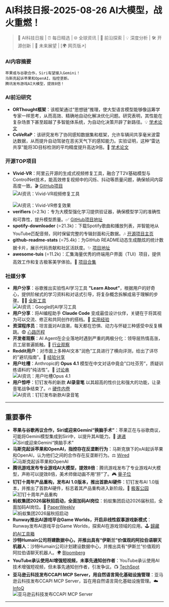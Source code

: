 
# AI科技日报-2025-08-26 AI大模型，战火重燃！
> 🤖 AI科技日报 | ⏰ 每日精选 | 🌐 全球资讯 | 🔬 前沿探索 | 💡 深度分析 | 🛠️ 开源创新 | 🚀 未来展望 | [🌍 网页版↗️]
### **AI内容摘要**
```
苹果或与谷歌合作，Siri有望接入Gemini！
马斯克起诉苹果和OpenAI，指控垄断。
腾讯发布游戏AI大模型，提效8倍！
```
### AI前沿研究
*   **ORThought框架**：该框架通过“思想链”推理，使大型语言模型能够像运筹学专家一样思考，从而高效、精确地自动化解决优化问题。研究表明，其性能在复杂场景下甚至超越了多智能体系统，为自动化决策开辟了新路径。💡 [学术论文](https://arxiv.org/abs/2508.14410)
*   **CoVeRaP**：该研究发布了协同感知数据集和框架，允许车辆间共享毫米波雷达数据，从而提升自动驾驶在恶劣天气下的感知能力。实验证明，这种“雷达共享”能将3D目标检测的平均精度提升高达9倍。🚗 [学术论文](https://arxiv.org/abs/2508.16030)
### 开源TOP项目
*   **Vivid-VR**：阿里云开源的生成式视频修复工具，融合了T2V基础模型与ControlNet技术，能高效修复视频中的闪烁、抖动等质量问题，确保帧间内容高度一致。🎬 [GitHub项目](https://github.com/csbhr/Vivid-VR)
<br/>![AI资讯：Vivid-VR视频修复工具](https://source.hubtoday.app/images/2025/08/news_01k3h08amyekjtvy2m9jw5g2qh.avif)<br/>
<br/>![AI资讯：Vivid-VR修复效果](https://source.hubtoday.app/images/2025/08/news_01k3h08eq7egh8h4xn4m1zjg61.avif)<br/>
*   **verifiers** (⭐2.1k)：专为大模型强化学习提供验证器，确保模型学习的准确性和可靠性，提升模型质量。✅ [GitHub项目地址](https://github.com/willccbb/verifiers)
*   **spotify-downloader** (⭐21.3k)：下载Spotify歌曲和播放列表，并智能地从YouTube匹配音频，同时保留完整的专辑封面和元数据。🎶 [开源项目主页](https://github.com/spotDL/spotify-downloader)
*   **github-readme-stats** (⭐75.4k)：为GitHub README动态生成酷炫的统计数据卡片，展示代码贡献和社区活跃度。✨ [项目地址](https://github.com/anuraghazra/github-readme-stats)
*   **awesome-tuis** (⭐11.2k)：汇集海量优秀的终端用户界面（TUI）项目，提供高效工作和复古极客美学体验。🚀 [项目合集](https://github.com/rothgar/awesome-tuis)
### 社媒分享
*   **用户分享**：谷歌推出实验性AI学习工具 **"Learn About”**，根据用户的好奇心，提供阶梯式的学习资料和对话式引导，将复杂概念拆解成易于理解的步骤。🧑‍🏫 [全新工具](https://learning.google.com/experiments/learn-about/signup)
<br/>![AI资讯：Google的AI学习工具](https://cdnv2.ruguoapp.com/FhppLc-DPAV7WrmwHHH6A7X3xGA4v3.png)<br/>
*   **用户分享**：将AI编程助手 **Claude Code** 变成最佳设计伙伴，关键在于将其视为可以交流、修正和共同创作的搭档。🤝 [实用经验](https://t.me/hackernews100cn/12186)
*   **资深程序员**：坦言面对AI浪潮，每天都在恐惧、动力与怀疑三种感受中反复横跳。😨 [心路历程](https://m.okjike.com/originalPosts/68ac300de5597c28d3481054)
*   **开发者观察**：AI Agent在企业落地时遇到严重的两极分化：领导层热情高涨，员工层普遍抵触。🤔 [行业观察](https://m.okjike.com/originalPosts/68ac0e732393a294a6e80e44)
*   **Reddit用户**：对市面上多种AI文本"润色”工具进行了横向评测，给出了详尽的"避坑指南”。📝 [经验分享](https://www.reddit.com/r/artificial/comments/1mzn45a/best_approach_to_humanize_aigenerated_fiction/)
*   **用户吐槽**：Anthropic的 **Opus 4.1** 模型在中文对话中竟会"口吐芬芳”，质疑训练语料的"纯洁性”。🤬 [讨论串](https://x.com/Yangyixxxx/status/1959987991658795288)
<br/>![AI资讯：用户吐槽Opus 4.1](https://source.hubtoday.app/images/2025/08/news_01k3h08gyxebbt6cn5cqcbd0va.avif)<br/>
*   **用户惊呼**：钉钉发布的新款 **AI录音笔** 以其超高的性价比和强大的功能，让录音笔战争结束了。🔥 [硬件内卷](https://m.okjike.com/originalPosts/68abd915b6e8f7e9e04de4f7)
<br/>![AI资讯：钉钉发布新款AI录音笔](https://cdnv2.ruguoapp.com/FgeL2a7KU2jTsq2WPnfqOOzudNBHv3.jpg)<br/>
---
## **重要事件**
*   **苹果与谷歌再议合作，Siri或迎来Gemini“换脑手术”**：苹果正在与谷歌商议，可能将Gemini模型集成到Siri中，以提升其AI能力。📱 [速递](https://mp.weixin.qq.com/s/MY6HPbjGzQCpnkEHmS9JvQ)
<br/>![Siri或迎来Gemini“换脑手术”](https://mmbiz.qpic.cn/sz_mmbiz_jpg/Z300vPwLQkmbkIWRogFv3QKP0GstfI56c6FgcS0LcrNCT1drY0ibHGP4icGwTUbkHwoM4IK39CmEOiakaVk1AJXaA/0?wx_fmt=jpeg)<br/>
*   **马斯克起诉苹果和OpenAI，指控存在反垄断行为**：马斯克旗下的xAI起诉苹果和OpenAI，认为他们之间的合作存在反垄断行为。⚖️ [Wired](https://www.wired.com/story/elon-musks-xai-sues-apple-and-openai-over-alleged-app-store-rigging/)
<br/>![马斯克起诉苹果和OpenAI](https://media.wired.com/photos/68ac848c7f208fb5060c4e64/191:100/w_1280,c_limit/Elon-Sues-Apple-Business-2217126326.jpg)<br/>
*   **腾讯游戏发布专业游戏AI大模型，提效8倍**：腾讯游戏发布了专业游戏AI大模型，声称可以提效8倍，美术师做动画不用“肝”了。🎮 [量子位](https://www.qbitai.com/2025/08/325680.html)
*   **钉钉十周年产品重构，发布AI 1.0版本，推出首款AI硬件**：钉钉发布AI 1.0版本，并推出了首款AI硬件，标志着其产品重构进入新阶段。🏢 [极客公园](http://www.geekpark.net/news/353059)
<br/>![钉钉十周年产品重构](https://imgslim.geekpark.net/uploads/image/file/08/99/0899cc552ccac38f4fb7397b23b73c29.png)<br/>
*   **蚂蚁集团2026届秋招启动，全面加码AI岗位**：蚂蚁集团启动2026届秋招，全面加码AI岗位。💼 [PaperWeekly](https://mp.weixin.qq.com/s/MZ4jnLWHfW5rB2pVwiniKw)
<br/>![蚂蚁集团2026届秋招启动](https://mmbiz.qpic.cn/mmbiz_jpg/VBcD02jFhglrvsmdkMOBL4wHs9fDMWOuNFOh0rSB0K959PMLr4RXBIjO64vMrX2Gf909qABicXNRvLMZ4BJO3zQ/0?wx_fmt=jpeg)<br/>
*   **Runway推出AI游戏平台Game Worlds，开启非线性叙事游戏新模式**：Runway发布AI游戏平台Game Worlds，探索AI在游戏领域的应用。🕹️ [歸藏的AI工具箱](https://mp.weixin.qq.com/s/8KkwCNMoPfS3p1aBKIYvaQ)
*   **沙特Humain公司将建数据中心，并推出具有“伊斯兰”价值观的阿拉伯语聊天机器人**：沙特Humain公司计划建设数据中心，并推出具有“伊斯兰”价值观的阿拉伯语聊天机器人。🌍 [Bloomberg](https://www.bloomberg.com/news/articles/2025-08-25/saudi-s-humain-to-open-data-centers-with-us-chips-in-early-2026)
*   **YouTube承认使用AI增强短视频，未事先通知创作者**：YouTube承认使用AI技术增强短视频，但未事先通知创作者，引发争议。📺 [TechSpot](https://www.techspot.com/news/109193-youtube-confirms-ai-alterations-shorts-raising-concerns-among.html)
*   **亚马逊云科技发布CCAPI MCP Server，用自然语言简化基础设施管理**：亚马逊云科技发布CCAPI MCP Server，旨在用自然语言简化基础设施管理。☁️ [InfoQ](https://www.infoq.cn/article/1iLAbZrwMh9tEtMhMKCJ?utm_source=rss&utm_medium=article)
<br/>![亚马逊云科技发布CCAPI MCP Server](https://static001.geekbang.org/static/infoq/img/infoq_icon.jpg)<br/>
---